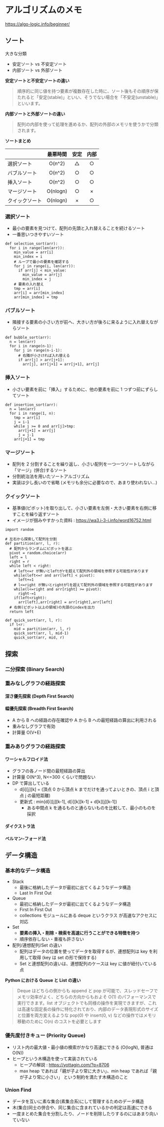 # アルゴリズムのメモ

https://algo-logic.info/beginner/

## ソート

大きな分類

- 安定ソート vs 不安定ソート
- 内部ソート vs 外部ソート

**安定ソートと不安定ソートの違い**

> 順序的に同じ値を持つ要素が複数存在した時に、ソート後もその順序が保たれると「安定(stable)」といい、そうでない場合を「不安定(unstable)」といいます。

**内部ソートと外部ソートの違い**

> 配列の内部を使って処理を進めるか、配列の外部のメモリを使うかで分類されます。

**ソートまとめ**

|                | 最悪時間 | 安定 | 内部 |
| :------------- | :------: | :--: | :--: |
| 選択ソート     |  O(n^2)  |  △   |  ○   |
| バブルソート   |  O(n^2)  |  ○   |  ○   |
| 挿入ソート     |  O(n^2)  |  ○   |  ○   |
| マージソート   | O(nlogn) |  ○   |  ×   |
| クイックソート | O(nlogn) |  ×   |  ○   |

### 選択ソート

- 最小の要素を見つけて、配列の先頭と入れ替えることを続けるソート
- 一番思いつきやすいソート

```
def selection_sort(arr):
  for i in range(len(arr)):
    min_value = arr[i]
    min_index = i
    # ループで最小の要素を確認する
    for j in range(i, len(arr)):
      if arr[j] < min_value:
        min_value = arr[j]
        min_index = j
    # 要素の入れ替え
    tmp = arr[i]
    arr[i] = arr[min_index]
    arr[min_index] = tmp
```

### バブルソート

- 隣接する要素の小さい方が前へ、大きい方が後ろに来るように入れ替えながらソート

```
def bubble_sort(arr):
  n = len(arr)
  for i in range(n-1):
    for j in range(n-i-1):
      # 右隣が小さければ入れ替える
      if arr[j] > arr[j+1]:
        arr[j], arr[j+1] = arr[j+1], arr[j]
```

### 挿入ソート

- 小さい要素を前に「挿入」するために、他の要素を前に 1 つずつ前にずらしてソート

```
def insertion_sort(arr):
  n = len(arr)
  for i in range(1, n):
    tmp = arr[i]
    j = i-1
    while j >= 0 and arr[j]>tmp:
      arr[j+1] = arr[j]
      j = j-1
    arr[j+1] = tmp
```

### マージソート

- 配列を 2 分割することを繰り返し、小さい配列を一つ一つソートしながら「マージ」(併合)するソート
- 分割統治法を用いたソートアルゴリズム
- 実装は少し長いので省略 (メモリも余分に必要なので、あまり使われない...)

### クイックソート

- 基準値(ピボット)を取り出して、小さい要素を左側・大きい要素を右側に移すことを繰り返すソート
- イメージが掴みやすかった資料 : https://wa3.i-3-i.info/word16752.html

```
import random

# 左右から探索して配列を分割
def partition(arr, l, r):
  # 配列からランダムにピボットを選ぶ
  pivot = random.choice(arr)
  left = l
  right = r
  while left < right:
    # left<=r が無いとleftがrを超えて配列外の領域を参照する可能性があります
    while(left<=r and arr[left] < pivot):
      left+=1
    # l<=right が無いとrightがlを超えて配列外の領域を参照する可能性があります
    while(l<=right and arr[right] >= pivot):
      right-=1
    if(left<right):
      arr[left],arr[right] = arr[right],arr[left]
  # 右側(ピボット以上の領域)の先頭のindexを出力
  return left

def quick_sort(arr, l, r):
  if l<r:
    mid = partition(arr, l, r)
    quick_sort(arr, l, mid-1)
    quick_sort(arr, mid, r)
```

## 探索

### 二分探索 (Binary Search)

### 重みなしグラフの経路探索

#### 深さ優先探索 (Depth First Search)

#### 幅優先探索 (Breadth First Search)

- A から B への経路の存在確認や A から B への最短経路の算出に利用される
- 重みなしグラフで有効
- 計算量 O(V+E)

### 重みありグラフの経路探索

#### ワーシャルフロイド法

- グラフの各ノード間の最短経路の算出
- 計算量 O(N^3), N<=300 くらいで問題ない
- DP で算出している
  - d[i][j][k] = (頂点 0 から頂点 k までだけを通ってよいときの、頂点 i と頂点 j の最短距離)
  - 更新式 : min(d[i][j][k-1], d[i][k][k-1] + d[k][j][k-1])
    - ある中間点 k を通るものと通らないものを比較して、最小のものを採択

#### ダイクストラ法

#### ベルマン–フォード法

## データ構造

### 基本的なデータ構造

- Stack
  - 最後に格納したデータが最初に出てくるようなデータ構造
  - Last In First Out
- Queue
  - 最初に格納したデータが最初に出てくるようなデータ構造
  - First In First Out
  - collections モジュールにある deque というクラス が高速なアクセスに対応
- Set
  - **要素の挿入・削除・検索を高速に行うことができる特徴を持つ**
  - 順序依存しない・重複も許さない
- 配列/連想配列/Set の違い
  - 配列はデータの位置を使ってデータを取得するが、連想配列は key を利用して取得 (key は set の形で保持する)
  - Set と連想配列の違いは、連想配列のケースは key に値が紐付いている点

**Python における Queue と List の違い**

> Deque はどちらの側からも append と pop が可能で、スレッドセーフでメモリ効率がよく、どちらの方向からもおよそ O(1) のパフォーマンスで実行できます。list オブジェクトでも同様の操作を実現できますが、これは高速な固定長の操作に特化されており、内部のデータ表現形式のサイズと位置を両方変えるような pop(0) や insert(0, v) などの操作ではメモリ移動のために O(n) のコストを必要とします

### 優先度付きキュー (Priority Queue)

- リスト内の最大値・最小値の検索がかなり高速にできる (O(logN), 普通は O(N))
- ヒープという木構造を使って実装されている
  - ヒープの解説 : https://yottagin.com/?p=8706
  - max heap であれば「親が子より常に大きい」、min heap であれば「親が子より常に小さい」 という制約を満たす木構造のこと

### Union Find

- データを互いに素な集合(素集合系)にして管理するためのデータ構造
- 木(集合)同士の併合や、同じ集合に含まれているかの判定は高速にできる
- 一度まとめた集合を分割したり、ノードを削除したりするのにはあまり向いていない
